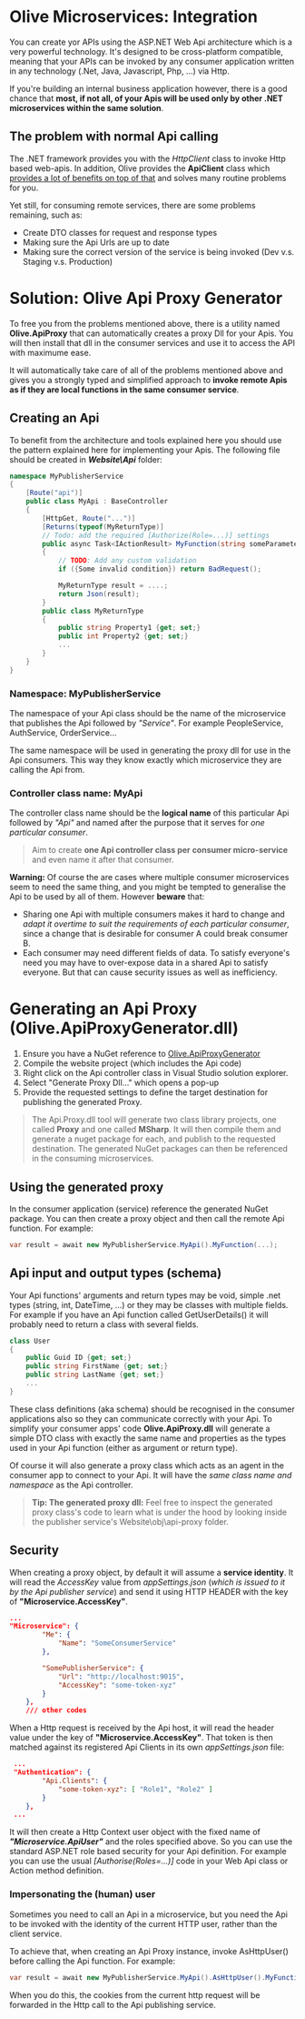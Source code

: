 # Olive Microservices: Integration

You can create yor APIs using the ASP.NET Web Api architecture which is a very powerful technology.
It's designed to be cross-platform compatible, meaning that your APIs can be invoked by any consumer application written in any technology (.Net, Java, Javascript, Php, ...) via Http.

If you're building an internal business application however, there is a good chance that **most, if not all, of your Apis will be used only by other .NET microservices within the same solution**.

## The problem with normal Api calling

The .NET framework provides you with the *HttpClient* class to invoke Http based web-apis.
In addition, Olive provides the **ApiClient** class which [provides a lot of benefits on top of that](../Api/ApiClient.md)
and solves many routine problems for you.

Yet still, for consuming remote services, there are some problems remaining, such as:

- Create DTO classes for request and response types
- Making sure the Api Urls are up to date
- Making sure the correct version of the service is being invoked (Dev v.s. Staging v.s. Production)


# Solution: Olive Api Proxy Generator

To free you from the problems mentioned above, there is a utility named **Olive.ApiProxy** that can automatically creates a proxy Dll for your Apis. You will then install that dll in the consumer services and use it to access the API with maximume ease.

It will automatically take care of all of the problems mentioned above and gives you a strongly typed and simplified approach to **invoke remote Apis as if they are local functions in the same consumer service**.

## Creating an Api

To benefit from the architecture and tools explained here you should use the pattern explained here for implementing your Apis.
The following file should be created in ***Website\Api*** folder:

```csharp
namespace MyPublisherService
{
    [Route("api")]
    public class MyApi : BaseController
    {
        [HttpGet, Route("...")]
        [Returns(typeof(MyReturnType)]
        // Todo: add the required [Authorize(Role=...)] settings
        public async Task<IActionResult> MyFunction(string someParameter1, stringsomeParameter2)
        {
            // TODO: Add any custom validation
            if ({Some invalid condition}) return BadRequest();

            MyReturnType result = ....;
            return Json(result);
        }
        public class MyReturnType
        {
            public string Property1 {get; set;}
            public int Property2 {get; set;}
            ...
        }
    }
}
```

### Namespace: MyPublisherService

The namespace of your Api class should be the name of the microservice that publishes the Api followed by *"Service"*. For example PeopleService, AuthService, OrderService...

The same namespace will be used in generating the proxy dll for use in the Api consumers. This way they know exactly which microservice they are calling the Api from.

### Controller class name: MyApi

The controller class name should be the **logical name** of this particular Api followed by *"Api"* and named after the purpose that it serves for *one particular consumer*.

> Aim to create **one Api controller class per consumer micro-service** and even name it after that consumer.

**Warning:** Of course the are cases where multiple consumer microservices seem to need the same thing, and you might be tempted to generalise the Api to be used by all of them. However **beware** that:

- Sharing one Api with multiple consumers makes it hard to change and *adapt it overtime to suit the requirements of each particular consumer*, since a change that is desirable for consumer A could break consumer B.
- Each consumer may need different fields of data. To satisfy everyone's need you may have to over-expose data in a shared Api to satisfy everyone. But that can cause security issues as well as inefficiency.

# Generating an Api Proxy (Olive.ApiProxyGenerator.dll)

1. Ensure you have a NuGet reference to [Olive.ApiProxyGenerator](https://www.nuget.org/packages/Olive.ApiProxyGenerator/)
2. Compile the website project (which includes the Api code)
3. Right click on the Api controller class in Visual Studio solution explorer.
4. Select "Generate Proxy Dll..." which opens a pop-up
5. Provide the requested settings to define the target destination for publishing the generated Proxy.

> The Api.Proxy.dll tool will generate two class library projects, one called **Proxy** and one called **MSharp**. It will then compile them and generate a nuget package for each, and publish to the requested destination. The generated NuGet packages can then be referenced in the consuming microservices.

## Using the generated proxy

In the consumer application (service) reference the generated NuGet package.
You can then create a proxy object and then call the remote Api function. For example:

```csharp
var result = await new MyPublisherService.MyApi().MyFunction(...);
```

## Api input and output types (schema)

Your Api functions' arguments and return types may be void, simple .net types (string, int, DateTime, ...) or they may be classes with multiple fields. For example if you have an Api function called GetUserDetails() it will probably need to return a class with several fields.

```csharp
class User
{
    public Guid ID {get; set;}
    public string FirstName {get; set;}
    public string LastName {get; set;}
    ...
}
```

These class definitions (aka schema) should be recognised in the consumer applications also so they can communicate correctly with your Api. To simplify your consumer apps' code **Olive.ApiProxy.dll** will generate a simple DTO class with exactly the same name and properties as the types used in your Api function (either as argument or return type).

Of course it will also generate a proxy class which acts as an agent in the consumer app to connect to your Api. It will have the *same class name and namespace* as the Api controller.
> **Tip: The generated proxy dll:** Feel free to inspect the generated proxy class's code to learn what is under the hood by looking inside the publisher service's Website\obj\api-proxy folder.

## Security

When creating a proxy object, by default it will assume a **service identity**. It will read the *AccessKey* value from *appSettings.json* (*which is issued to it by the Api publisher service*) and send it using HTTP HEADER with the key of **"Microservice.AccessKey"**.

```json
...
"Microservice": {
        "Me": {
            "Name": "SomeConsumerService"
        },

        "SomePublisherService": {
            "Url": "http://localhost:9015",
            "AccessKey": "some-token-xyz"
        }
    },
    /// other codes
```

When a Http request is received by the Api host, it will read the header value under the key of **"Microservice.AccessKey"**. That token is then matched against its registered Api Clients in its own *appSettings.json* file:

```json
 ...
 "Authentication": {
        "Api.Clients": {
            "some-token-xyz": [ "Role1", "Role2" ]
        }
    },
 ...
```

It will then create a Http Context user object with the fixed name of ***"Microservice.ApiUser"*** and the roles specified above.
So you can use the standard ASP.NET role based security for your Api definition. For example you can use the usual *[Authorise(Roles=...)]* code in your Web Api class or Action method definition.

### Impersonating the (human) user

Sometimes you need to call an Api in a microservice, but you need the Api to be invoked with the identity of the current HTTP user, rather than the client service.

To achieve that, when creating an Api Proxy instance, invoke AsHttpUser() before calling the Api function. For example:

```csharp
var result = await new MyPublisherService.MyApi().AsHttpUser().MyFunction(...);
```

When you do this, the cookies from the current http request will be forwarded in the Http call to the Api publishing service.
